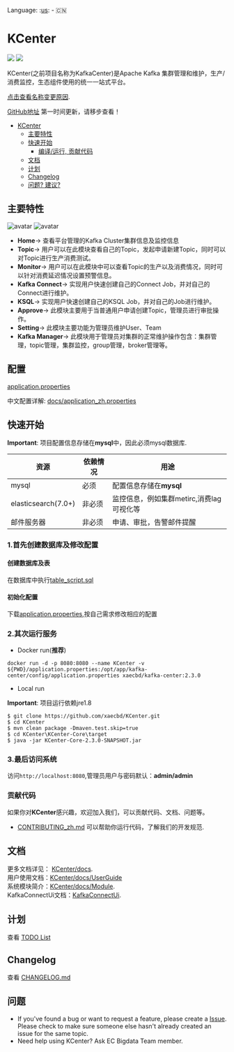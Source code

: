 Language: :[us](./README.md): - :cn:

# KCenter

![](https://img.shields.io/badge/java-1.8+-green.svg)
![](https://img.shields.io/badge/maven-3.5+-green.svg)

KCenter(之前项目名称为KafkaCenter)是Apache Kafka 集群管理和维护，生产/消费监控，生态组件使用的统一一站式平台。

[点击查看名称变更原因](https://github.com/xaecbd/KCenter/issues/123).

[GitHub地址](https://github.com/xaecbd/KCenter) 第一时间更新，请移步查看！

- [KCenter](#kcenter)
  - [主要特性](#主要特性)
  - [快速开始](#快速开始)
    - [编译/运行, 贡献代码](#贡献代码)
  - [文档](#文档)
  - [计划](#计划)
  - [Changelog](#changelog)
  - [问题? 建议?](#问题)

## 主要特性
![avatar](docs/images/kafka-center.png)
![avatar](docs/images/screenshot.png)

- **Home**->
查看平台管理的Kafka Cluster集群信息及监控信息
- **Topic**->
用户可以在此模块查看自己的Topic，发起申请新建Topic，同时可以对Topic进行生产消费测试。
- **Monitor**->
用户可以在此模块中可以查看Topic的生产以及消费情况，同时可以针对消费延迟情况设置预警信息。
- **Kafka Connect**->
实现用户快速创建自己的Connect Job，并对自己的Connect进行维护。
- **KSQL**->
实现用户快速创建自己的KSQL Job，并对自己的Job进行维护。
- **Approve**->
此模块主要用于当普通用户申请创建Topic，管理员进行审批操作。
- **Setting**->
此模块主要功能为管理员维护User、Team
- **Kafka Manager**->
此模块用于管理员对集群的正常维护操作包含：集群管理，topic管理，集群监控，group管理，broker管理等。

## 配置
[application.properties](KCenter-Core/src/main/resources/application.properties)

中文配置详解: [docs/application_zh.properties](docs/application_zh.properties)
## 快速开始

**Important**: 项目配置信息存储在**mysql**中，因此必须mysql数据库.

资源|依赖情况|用途
---|---|---
mysql|必须|配置信息存储在**mysql**
elasticsearch(7.0+)|非必须|监控信息，例如集群metirc,消费lag可视化等
邮件服务器|非必须|申请、审批，告警邮件提醒
### 1.首先创建数据库及修改配置
#### 创建数据库及表
在数据库中执行[table_script.sql](KCenter-Core/sql/table_script.sql)
#### 初始化配置
下载[application.properties](KCenter-Core/src/main/resources/application.properties),按自己需求修改相应的配置
### 2.其次运行服务
- Docker run(**推荐**)

```
docker run -d -p 8080:8080 --name KCenter -v ${PWD}/application.properties:/opt/app/kafka-center/config/application.properties xaecbd/kafka-center:2.3.0
```

- Local run

**Important**: 项目运行依赖jre1.8
```
$ git clone https://github.com/xaecbd/KCenter.git
$ cd KCenter
$ mvn clean package -Dmaven.test.skip=true
$ cd KCenter\KCenter-Core\target
$ java -jar KCenter-Core-2.3.0-SNAPSHOT.jar
```

### 3.最后访问系统

访问`http://localhost:8080`,管理员用户与密码默认：**admin/admin**
### 贡献代码

如果你对**KCenter**感兴趣，欢迎加入我们，可以贡献代码、文档、问题等。

- [CONTRIBUTING_zh.md](CONTRIBUTING_zh.md) 可以帮助你运行代码，了解我们的开发规范.

## 文档

更多文档详见： [KCenter/docs](./docs).<br/>
用户使用文档：[KCenter/docs/UserGuide](./docs/UserGuide.md)  
系统模块简介：[KCenter/docs/Module](./docs/Module.md).<br/>
KafkaConnectUi文档：[KafkaConnectUi](./docs/KafkaConnectUi.md). 

## 计划

查看 [TODO List](https://github.com/xaecbd/KCenter/projects/1)

## Changelog

查看 [CHANGELOG.md](CHANGELOG.md)

## 问题

- If you've found a bug or want to request a feature, please create a [Issue](https://github.com/xaecbd/KCenter/issues/new).
Please check to make sure someone else hasn't already created an issue for the same topic.
- Need help using KCenter? Ask EC Bigdata Team member.
